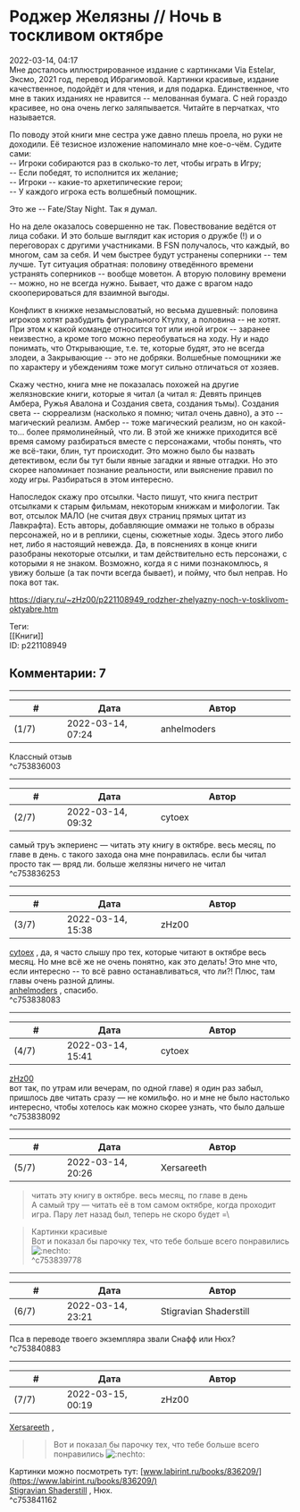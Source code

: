 Роджер Желязны // Ночь в тоскливом октябре
==========================================

  
2022-03-14, 04:17  
 Мне досталось иллюстрированное издание с картинками Via Estelar, Эксмо, 2021 год, перевод Ибрагимовой. Картинки красивые, издание качественное, подойдёт и для чтения, и для подарка. Единственное, что мне в таких изданиях не нравится -- мелованная бумага. С ней гораздо красивее, но она очень легко заляпывается. Читайте в перчатках, что называется.   
   
 По поводу этой книги мне сестра уже давно плешь проела, но руки не доходили. Её тезисное изложение напоминало мне кое-о-чём. Судите сами:   
 -- Игроки собираются раз в сколько-то лет, чтобы играть в Игру;   
 -- Если победят, то исполнится их желание;   
 -- Игроки -- какие-то архетипические герои;   
 -- У каждого игрока есть волшебный помощник.   
   
 Это же -- Fate/Stay Night. Так я думал.   
   
 Но на деле оказалось совершенно не так. Повествование ведётся от лица собаки. И это больше выглядит как история о дружбе (!) и о переговорах с другими участниками. В FSN получалось, что каждый, во многом, сам за себя. И чем быстрее будут устранены соперники -- тем лучше. Тут ситуация обратная: половину отведённого времени устранять соперников -- вообще моветон. А вторую половину времени -- можно, но не всегда нужно. Бывает, что даже с врагом надо скооперироваться для взаимной выгоды.   
   
 Конфликт в книжке незамысловатый, но весьма душевный: половина игроков хотят разбудить фигурального Ктулху, а половина -- не хотят. При этом к какой команде относится тот или иной игрок -- заранее неизвестно, а кроме того можно переобуваться на ходу. Ну и надо понимать, что Открывающие, т.е. те, которые будят, это не всегда злодеи, а Закрывающие -- это не добряки. Волшебные помощники же по характеру и убеждениям тоже могут сильно отличаться от хозяев.   
   
 Скажу честно, книга мне не показалась похожей на другие желязновские книги, которые я читал (а читал я: Девять принцев Амбера, Ружья Авалона и Создания света, создания тьмы). Создания света -- сюрреализм (насколько я помню; читал очень давно), а это -- магический реализм. Амбер -- тоже магический реализм, но он какой-то... более прямолинейный, что ли. В этой же книжке приходится всё время самому разбираться вместе с персонажами, чтобы понять, что же всё-таки, блин, тут происходит. Это можно было бы назвать детективом, если бы тут были явные загадки и явные отгадки. Но это скорее напоминает познание реальности, или выяснение правил по ходу игры. Разбираться в этом интересно.   
   
 Напоследок скажу про отсылки. Часто пишут, что книга пестрит отсылками к старым фильмам, некоторым книжкам и мифологии. Так вот, отсылок МАЛО (не считая двух страниц прямых цитат из Лавкрафта). Есть авторы, добавляющие оммажи не только в образы персонажей, но и в реплики, сцены, сюжетные ходы. Здесь этого либо нет, либо я настоящий невежда. Да, в пояснениях в конце книги разобраны некоторые отсылки, и там действительно есть персонажи, с которыми я не знаком. Возможно, когда я с ними познакомлюсь, я увижу больше (а так почти всегда бывает), и пойму, что был неправ. Но пока вот так.   
  
<https://diary.ru/~zHz00/p221108949_rodzher-zhelyazny-noch-v-tosklivom-oktyabre.htm>  
  
Теги:  
[[Книги]]  
ID: p221108949  


Комментарии: 7
--------------

  


---



|         #         |              Дата              |                     Автор                     |           ID           |
| --- | --- | --- | --- |
| (1/7) | 2022-03-14, 07:24 | anhelmoders | c753836003 |

  
 Классный отзыв   
 ^c753836003

---



|         #         |              Дата              |                     Автор                     |           ID           |
| --- | --- | --- | --- |
| (2/7) | 2022-03-14, 09:32 | cytoex | c753836253 |

  
 самый труъ экпериенс — читать эту книгу в октябре. весь месяц, по главе в день. с такого захода она мне понравилась. если бы читал просто так — вряд ли. больше желязны ничего не читал   
 ^c753836253

---



|         #         |              Дата              |                     Автор                     |           ID           |
| --- | --- | --- | --- |
| (3/7) | 2022-03-14, 15:38 | zHz00 | c753838083 |

  
  [cytoex](https://citoex.diary.ru "Только это красиво и только в этом есть смысл")  , да, я часто слышу про тех, которые читают в октябре весь месяц. Но мне всё же не очень понятно, как это делать! Это мне что, если интересно -- то всё равно останавливаться, что ли?! Плюс, там главы очень разной длины.   
  [anhelmoders](https://anhelmoders.diary.ru "No plans. Only wonders.")  , спасибо.   
 ^c753838083

---



|         #         |              Дата              |                     Автор                     |           ID           |
| --- | --- | --- | --- |
| (4/7) | 2022-03-14, 15:41 | cytoex | c753838092 |

  
  [zHz00](https://zHz00.diary.ru "Untitled")    
 вот так, по утрам или вечерам, по одной главе) я один раз забыл, пришлось две читать сразу — не комильфо. но и мне не было настолько интересно, чтобы хотелось как можно скорее узнать, что было дальше   
 ^c753838092

---



|         #         |              Дата              |                     Автор                     |           ID           |
| --- | --- | --- | --- |
| (5/7) | 2022-03-14, 20:26 | Xersareeth | c753839778 |

  
 > читать эту книгу в октябре. весь месяц, по главе в день   
 А самый тру — читать её в том самом октябре, когда проходит игра. Пару лет назад был, теперь не скоро будет =\   
   
 > Картинки красивые   
 Вот и показал бы парочку тех, что тебе больше всего понравились ![:nechto:](https://secure.diary.ru/userdir/0/0/6/7/0067/54205335.gif)   
 ^c753839778

---



|         #         |              Дата              |                     Автор                     |           ID           |
| --- | --- | --- | --- |
| (6/7) | 2022-03-14, 23:21 | Stigravian Shaderstill | c753840883 |

  
 Пса в переводе твоего экземпляра звали Снафф или Нюх?   
 ^c753840883

---



|         #         |              Дата              |                     Автор                     |           ID           |
| --- | --- | --- | --- |
| (7/7) | 2022-03-15, 00:19 | zHz00 | c753841162 |

  
  [Xersareeth](https://BurrowDeclassified.diary.ru "One more fang")  ,   
 >>Вот и показал бы парочку тех, что тебе больше всего понравились ![:nechto:](https://secure.diary.ru/userdir/0/0/6/7/0067/54205335.gif)   
   
 Картинки можно посмотреть тут:  [www.labirint.ru/books/836209/](https://www.labirint.ru/books/836209/)    
  [Stigravian Shaderstill](https://stigravian.diary.ru "Science, Death, Rock-n-Roll")  , Нюх.   
 ^c753841162
